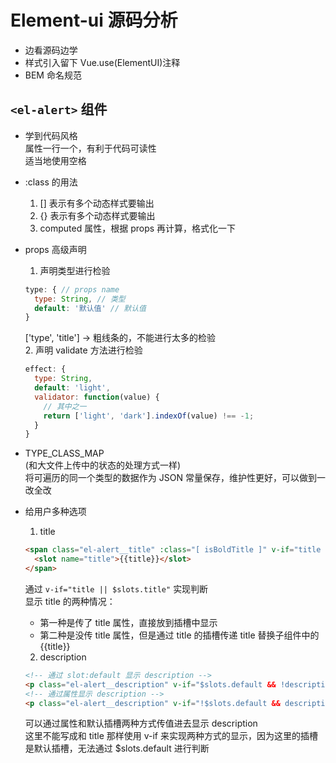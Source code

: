 # Element-ui 源码分析  

- 边看源码边学  
- 样式引入留下 Vue.use(ElementUI)注释  
- BEM 命名规范


## `<el-alert>` 组件  

- 学到代码风格  
  属性一行一个，有利于代码可读性  
  适当地使用空格  
- :class 的用法  
  1. [] 表示有多个动态样式要输出  
  2. {} 表示有多个动态样式要输出  
  3. computed 属性，根据 props 再计算，格式化一下  
  
- props 高级声明  
  1. 声明类型进行检验  
    ```js
    type: { // props name
      type: String, // 类型
      default: '默认值' // 默认值
    }
    ```
  ['type', 'title'] -> 粗线条的，不能进行太多的检验  
  2. 声明 validate 方法进行检验  
    ```js
    effect: {
      type: String,
      default: 'light',
      validator: function(value) {
        // 其中之一
        return ['light', 'dark'].indexOf(value) !== -1;
      }
    }
    ```
- TYPE_CLASS_MAP  
  (和大文件上传中的状态的处理方式一样)  
  将可遍历的同一个类型的数据作为 JSON 常量保存，维护性更好，可以做到一改全改  
- 给用户多种选项  
  1. title  
    ```html
    <span class="el-alert__title" :class="[ isBoldTitle ]" v-if="title || $slots.title">
      <slot name="title">{{title}}</slot>
    </span>
    ```
    通过 `v-if="title || $slots.title"` 实现判断  
    显示 title 的两种情况：
     + 第一种是传了 title 属性，直接放到插槽中显示  
     + 第二种是没传 title 属性，但是通过 title 的插槽传递 title 替换子组件中的 {{title}}  
  2. description  
    ```html
    <!-- 通过 slot:default 显示 description -->
    <p class="el-alert__description" v-if="$slots.default && !description"><slot></slot></p>
    <!-- 通过属性显示 description -->
    <p class="el-alert__description" v-if="!$slots.default && description">{{ description }}</p>
    ```
    可以通过属性和默认插槽两种方式传值进去显示 description  
    这里不能写成和 title 那样使用 v-if 来实现两种方式的显示，因为这里的插槽是默认插槽，无法通过 $slots.default 进行判断    

